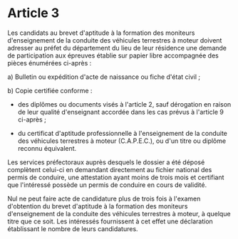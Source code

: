 # Article 3

Les candidats au brevet d'aptitude à la formation des moniteurs d'enseignement de la conduite des véhicules terrestres à moteur doivent adresser au préfet du département du lieu de leur résidence une demande de participation aux épreuves établie sur papier libre accompagnée des pièces énumérées ci-après :

a) Bulletin ou expédition d'acte de naissance ou fiche d'état civil ;

b) Copie certifiée conforme :

- des diplômes ou documents visés à l'article 2, sauf dérogation en raison de leur qualité d'enseignant accordée dans les cas prévus à l'article 9 ci-après ;

- du certificat d'aptitude professionnelle à l'enseignement de la conduite des véhicules terrestres à moteur (C.A.P.E.C.), ou d'un titre ou diplôme reconnu équivalent.

Les services préfectoraux auprès desquels le dossier a été déposé complètent celui-ci en demandant directement au fichier national des permis de conduire, une attestation ayant moins de trois mois et certifiant que l'intéressé possède un permis de conduire en cours de validité.

Nul ne peut faire acte de candidature plus de trois fois à l'examen d'obtention du brevet d'aptitude à la formation des moniteurs d'enseignement de la conduite des véhicules terrestres à moteur, à quelque titre que ce soit. Les intéressés fournissent à cet effet une déclaration établissant le nombre de leurs candidatures.
